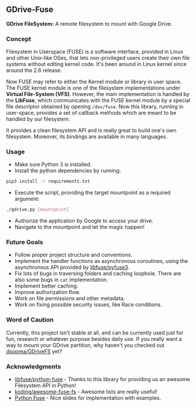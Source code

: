 ## GDrive-Fuse

**GDrive FileSystem:** A remote filesystem to mount with Google Drive.

### Concept
Filesystem in Userspace (FUSE) is a software interface, provided in Linux and other Unix-like OSes, that lets non-privileged users create their own file systems without editing kernel code. It's been around in Linux kernel since around the 2.6 release.

Now FUSE may refer to either the Kernel module or library in user space. The FUSE kernel module is one of the filesystem implementations under **Virtual File-System (VFS)**. However, the main implementation is handled by the **LibFuse**, which communicates with the FUSE kernel module by a special file descriptor obtained by opening `/dev/fuse`. Now this library, running in user-space, provides a set of callback methods which are meant to be handled by our filesystem.

It provides a clean filesystem API and is really great to build one's own filesystem. Moreover, its bindings are available in many languages.

### Usage
- Make sure Python 3 is installed.
- Install the python dependencies by running:
```bash
pip3 install -r requirements.txt
```
- Execute the script, providing the target mountpoint as a required argument:
```bash
./gdrive.py [mountpoint]
```
- Authorize the application by Google to access your drive.
- Navigate to the mountpoint and let the magic happen!

### Future Goals
- Follow proper project structure and conventions.
- Implement the handler functions as asynchronous coroutines, using the asynchronous API provided by [libfuse/pyfuse3](https://github.com/libfuse/pyfuse3).
- Fix lots of bugs in traversing folders and caching loophole. There are also some bugs in `cat` implementation.
- Implement better caching.
- Improve authorization flow.
- Work on file permissions and other metadata.
- Work on fixing possible security issues, like Race conditions.

### Word of Caution
Currently, this project isn't stable at all, and can be currently used just for fun, research or whatever purpose besides daily use. If you really want a way to mount your GDrive partition, why haven't you checked out [dsoprea/GDriveFS](https://github.com/dsoprea/GDriveFS) yet?

### Acknowledgments
- [libfuse/python-fuse](https://github.com/libfuse/python-fuse/wiki) - Thanks to this library for providing us an awesome Filesystem API in Python!
- [koding/awesome-fuse-fs](https://github.com/koding/awesome-fuse-fs) - Awesome lists are really useful!
- [Python Fuse](https://www.slideshare.net/matteobertozzi/python-fuse) - Nice slides for implementation with examples.
